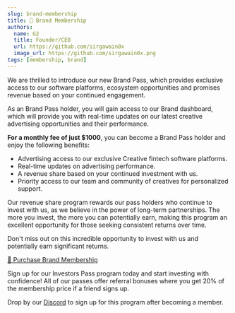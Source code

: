 ```yaml
---
slug: brand-membership
title: 🪪 Brand Membership
authors:
  name: G2
  title: Founder/CEO
  url: https://github.com/sirgawain0x
  image_url: https://github.com/sirgawain0x.png
tags: [membership, brand]
---
```


We are thrilled to introduce our new Brand Pass, which provides exclusive access to our software platforms, ecosystem opportunities and promises revenue based on your continued engagement. 

As an Brand Pass holder, you will gain access to our Brand dashboard, which will provide you with real-time updates on our latest creative advertising opportunities and their performance.

<!--truncate-->

**For a monthly fee of just $1000**, you can become a Brand Pass holder and enjoy the following benefits:

* Advertising access to our exclusive Creative fintech software platforms.
* Real-time updates on advertising performance.
* A revenue share based on your continued investment with us.
* Priority access to our team and community of creatives for personalized support.

Our revenue share program rewards our pass holders who continue to invest with us, as we believe in the power of long-term partnerships. The more you invest, the more you can potentially earn, making this program an excellent opportunity for those seeking consistent returns over time.

Don't miss out on this incredible opportunity to invest with us and potentially earn significant returns. 

[🛒 Purchase Brand Membership](https://app.unlock-protocol.com/checkout?id=0c0b9948-f155-445e-9485-96b8d8b6bc6a)

Sign up for our Investors Pass program today and start investing with confidence! All of our passes offer referral bonuses where you get 20% of the membership price if a friend signs up. 

Drop by our [Discord](https://discord.gg/yAEFtFF7UB) to sign up for this program after becoming a member.